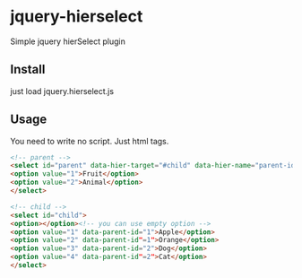 # jquery-hierselect
Simple jquery hierSelect plugin

## Install

just load jquery.hierselect.js

## Usage

You need to write no script. Just html tags.

```html
<!-- parent -->
<select id="parent" data-hier-target="#child" data-hier-name="parent-id">
<option value="1">Fruit</option>
<option value="2">Animal</option>
</select>

<!-- child -->
<select id="child">
<option></option><!-- you can use empty option -->
<option value="1" data-parent-id="1">Apple</option>
<option value="2" data-parent-id"=1">Orange</option>
<option value="3" data-parent-id="2">Dog</option>
<option value="4" data-parent-id"=2">Cat</option>
</select>
```
